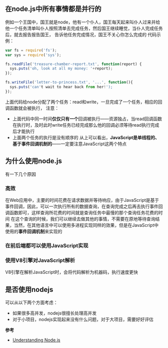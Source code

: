 ## 在node.js中所有事情都是并行的
  例如一个王国中，国王就是node，他有一个仆人，国王每天起来叫仆人过来并给他一个任务清单叫仆人按照清单去完成任务，然后国王继续睡觉，当仆人完成任务后，就去报告报告国王， 告诉他任务完成情况，国王不关心你怎么完成的
代码示例：
```js
var fs = require('fs');
var sys = require('sys');

fs.readFile('treasure-chamber-report.txt', function(report) {
  sys.puts('oh, look at all my money: '+report);
});

fs.writeFile('letter-to-princess.txt', '...', function(){
  sys.puts('can't wait to hear back from her!');
});
```
上面代码给node分配了两个任务：read和write，一旦完成了一个任务，相应的回调函数就会被执行，
注意：
  - 上面代码中同一时间**仅仅只有一个**回调被执行——资源独占，当read回调函数在执行时，及时此时write任务已经完成那么他的回调必须等待read执行完成后才能执行
  - 上面两个任务的执行是没有顺序的
从上可以看出，**JavaScript是单线程的、基于事件回调机制的**——一定要注意JavaScript这两个特点

## 为什么使用node.js
有一下几个原因
### 高效
在Web应用中，主要的时间花费在请求数据并等待响应，由于JavaScript是基于事件回调，因此，可以一次执行所有的数据查询，在查询完成之后再去执行事件回调函数即可，这样查询所花费的时间就是查询任务中最慢的那个查询任务花费的时间
在这个查询的时候，我们可以继续去做其他的事情，不需要在原地等待查询结果，当然，在其他语言中可以使用多进程实现同样的效果，但是在JavaScript中使用的**事件回调机制**来实现的


### 在前后端都可以使用JavaScript实现

### 使用V8引擎对JavaScript解析
V8引擎在解析JavaScript时，会将代码解析为机器码，执行速度更快

## 是否使用nodejs
可以从以下两个方面考虑：
- 如果很多高并发，nodejs很擅长处理高并发
- 对于小项目，nodejs实现起来没有什么问题，对于大项目，需要好好评估
  
  
 




**参考**
- [Understanding Node.js](http://debuggable.com/posts/understanding-node-js:4bd98440-45e4-4a9a-8ef7-0f7ecbdd56cb)
